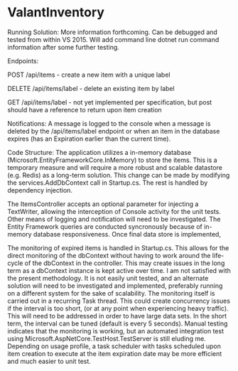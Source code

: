 # ValantInventory

Running Solution:
More information forthcoming.  Can be debugged and tested from within VS 2015.  Will add command line
dotnet run command information after some further testing.

Endpoints:

POST    /api/items        - create a new item with a unique label

DELETE  /api/items/label  - delete an existing item by label

GET     /api/items/label  - not yet implemented per specification, but post should have a reference to return upon item creation

Notifications:
A message is logged to the console when a message is deleted by the /api/items/label endpoint or when
an item in the database expires (has an Expiration earlier than the current time).

Code Structure:
The application utilizes a  in-memory database (Microsoft.EntityFrameworkCore.InMemory)
to store the items.  This is a temporary measure and will require a more robust and
scalable datastore (e.g. Redis) as a long-term solution.  This change can be made by
modifying the services.AddDbContext call in Startup.cs.  The rest is handled by dependency
injection.

The ItemsController accepts an optional parameter for injecting a TextWriter, allowing the
interception of Console activity for the unit tests.  Other means of logging and notification
will need to be investigated.  The Entity Framework queries are conducted syncronously because of
in-memory database responsiveness.  Once final data store is implemented, 

The monitoring of expired items is handled in Startup.cs.  This allows for the direct monitoring
of the dbContext without having to work around the life-cycle of the dbContext in the controller.
This may create issues in the long term as a dbContext instance is kept active over time.  I am
not satisfied with the present methodology.  It is not easily unit tested, and an alternate solution
will need to be investigated and implemented, preferably running on a different system for the sake
of scalability.  The monitoring itself is carried out in a recurring Task thread.  This could create
concurrency issues if the interval is too short, (or at any point when experiencing heavy traffic).
This will need to be addressed in order to have large data sets. In the short term, the interval
can be tuned (default is every 5 seconds). Manual testing indicates that the monitoring is working,
but an automated integration test using Microsoft.AspNetCore.TestHost.TestServer is still eluding me.
Depending on usage profile, a task scheduler with tasks scheduled upon item creation to execute at
the item expiration date may be more efficient and much easier to unit test.

